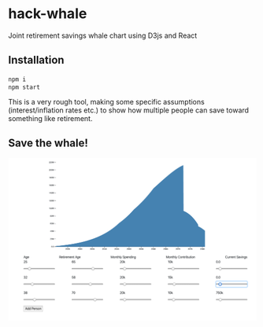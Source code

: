 # hack-whale
Joint retirement savings whale chart using D3js and React


## Installation
```
npm i
npm start
```

This is a very rough tool, making some specific assumptions (interest/inflation rates etc.) to show how multiple people can save toward something like retirement.

## Save the whale!
![Save the whale!](screenshot.png)
